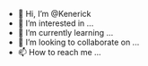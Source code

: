 - 👋 Hi, I’m @Kenerick
- 👀 I’m interested in ...
- 🌱 I’m currently learning ...
- 💞️ I’m looking to collaborate on ...
- 📫 How to reach me ...

<!---
Kenerick/Kenerick is a ✨ special ✨ repository because its `README.md` (this file) appears on your GitHub profile.
You can click the Preview link to take a look at your changes.
--->
